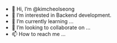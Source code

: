 - 👋 Hi, I’m @kimcheolseong
- 👀 I’m interested in Backend development.
- 🌱 I’m currently learning ...
- 💞️ I’m looking to collaborate on ...
- 📫 How to reach me ...

<!---
kimcheolseong/kimcheolseong is a ✨ special ✨ repository because its `README.md` (this file) appears on your GitHub profile.
You can click the Preview link to take a look at your changes.
--->
